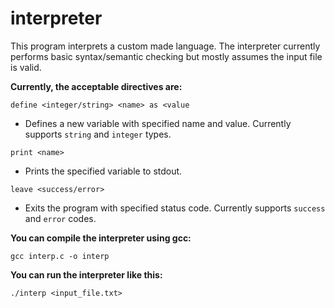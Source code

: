 
# interpreter

  
  

This program interprets a custom made language. The interpreter currently performs basic syntax/semantic checking but mostly assumes the input file is valid.

  

__Currently, the acceptable directives are:__

  

`define <integer/string> <name> as <value`
- Defines a new variable with specified name and value. Currently supports `string` and `integer` types.
  

`print <name>`
- Prints the specified variable to stdout.

`leave <success/error>`
- Exits the program with specified status code. Currently supports `success` and `error` codes.

__You can compile the interpreter using gcc:__

`gcc interp.c -o interp`

  

__You can run the interpreter like this:__

`./interp <input_file.txt>`